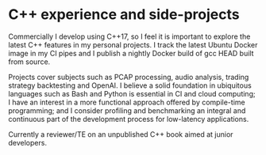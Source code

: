 # C++ experience and side-projects

Commercially I develop using C++17, so I feel it is important to explore the latest C++ features in my personal projects. I track the latest Ubuntu Docker image in my CI pipes and I publish a nightly Docker build of gcc HEAD built from source.

Projects cover subjects such as PCAP processing, audio analysis, trading strategy backtesting and OpenAI. I believe a solid foundation in ubiquitous languages such as Bash and Python is essential in CI and cloud computing; I have an interest in a more functional approach offered by compile-time programming; and I consider profiling and benchmarking an integral and continuous part of the development process for low-latency applications.

Currently a reviewer/TE on an unpublished C++ book aimed at junior developers.


